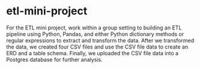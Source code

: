# etl-mini-project

For the ETL mini project, work within a group setting to building an ETL pipeline using Python, Pandas, and either Python dictionary methods or regular expressions to extract and transform the data. After we transformed the data, we created four CSV files and use the CSV file data to create an ERD and a table schema. Finally, we uploaded the CSV file data into a Postgres database for further analysis.
